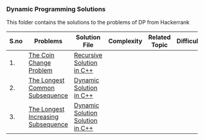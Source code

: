 ### Dynamic Programming Solutions 

This folder contains the solutions to the problems of DP from Hackerrank 

|S.no|Problems        |Solution File                  |Complexity                   |Related Topic   | Difficulty   |
|----|----------------|-------------------------------|-----------------------------|----------------|--------------|
|1.  |[The Coin Change Problem](https://www.hackerrank.com/challenges/coin-change/problem?h_r=profile)|[Recursive Solution in C++](https://github.com/soumilk/HackerRank_Programs/blob/master/Dynamic%20Programming/01.%20The%20Coin%20Change%20Problem_%20Dp.cpp)|         |                  |                | 
|2.  |[The Longest Common Subsequence](https://www.hackerrank.com/challenges/dynamic-programming-classics-the-longest-common-subsequence/problem?h_r=profile)|[Dynamic Solution in C++](https://github.com/soumilk/HackerRank_Programs/blob/master/Dynamic%20Programming/02.%20The%20Longest%20Common%20Subsequence.cpp)|      |               |               |
|3.  |[The Longest Increasing Subsequence](https://www.hackerrank.com/challenges/longest-increasing-subsequent/problem?h_r=profile)| [Dynamic Solution Solution in C++](https://github.com/soumilk/HackerRank_Programs/blob/master/Dynamic%20Programming/03.%20The%20Longest%20Increasing%20Subsequence.cpp)|     |     |     |
